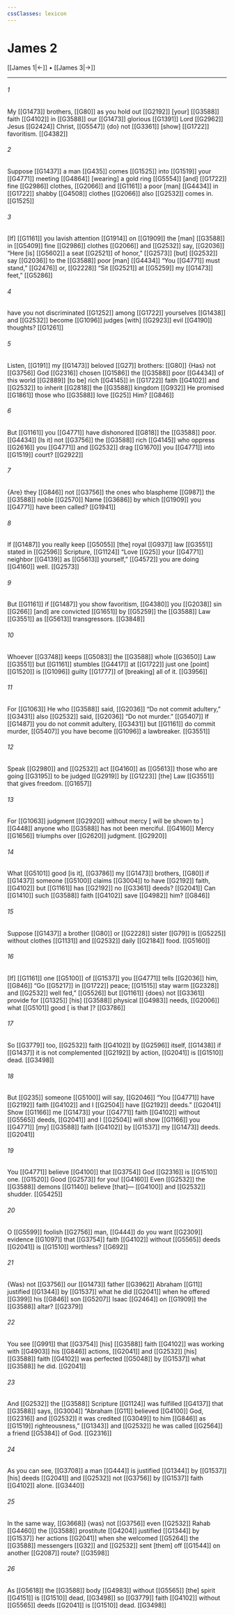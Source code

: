 ```yaml
---
cssClasses: lexicon
---
```


# James 2

[[James 1|←]] • [[James 3|→]]

---

###### 1
My [[G1473]] brothers, [[G80]] as you hold out [[G2192]] [your] [[G3588]] faith [[G4102]] in [[G3588]] our [[G1473]] glorious [[G1391]] Lord [[G2962]] Jesus [[G2424]] Christ, [[G5547]] {do} not [[G3361]] [show] [[G1722]] favoritism. [[G4382]]

###### 2
Suppose [[G1437]] a man [[G435]] comes [[G1525]] into [[G1519]] your [[G4771]] meeting [[G4864]] [wearing] a gold ring [[G5554]] [and] [[G1722]] fine [[G2986]] clothes, [[G2066]] and [[G1161]] a poor [man] [[G4434]] in [[G1722]] shabby [[G4508]] clothes [[G2066]] also [[G2532]] comes in. [[G1525]]

###### 3
[If] [[G1161]] you lavish attention [[G1914]] on [[G1909]] the [man] [[G3588]] in [[G5409]] fine [[G2986]] clothes [[G2066]] and [[G2532]] say, [[G2036]] “Here [is] [[G5602]] a seat [[G2521]] of honor,” [[G2573]] [but] [[G2532]] say [[G2036]] to the [[G3588]] poor [man] [[G4434]] “You [[G4771]] must stand,” [[G2476]] or, [[G2228]] “Sit [[G2521]] at [[G5259]] my [[G1473]] feet,” [[G5286]]

###### 4
have you not discriminated [[G1252]] among [[G1722]] yourselves [[G1438]] and [[G2532]] become [[G1096]] judges [with] [[G2923]] evil [[G4190]] thoughts? [[G1261]]

###### 5
Listen, [[G191]] my [[G1473]] beloved [[G27]] brothers: [[G80]] {Has} not [[G3756]] God [[G2316]] chosen [[G1586]] the [[G3588]] poor [[G4434]] of this world [[G2889]] [to be] rich [[G4145]] in [[G1722]] faith [[G4102]] and [[G2532]] to inherit [[G2818]] the [[G3588]] kingdom [[G932]] He promised [[G1861]] those who [[G3588]] love [[G25]] Him? [[G846]]

###### 6
But [[G1161]] you [[G4771]] have dishonored [[G818]] the [[G3588]] poor. [[G4434]] [Is it] not [[G3756]] the [[G3588]] rich [[G4145]] who oppress [[G2616]] you [[G4771]] and [[G2532]] drag [[G1670]] you [[G4771]] into [[G1519]] court? [[G2922]]

###### 7
{Are} they [[G846]] not [[G3756]] the ones who blaspheme [[G987]] the [[G3588]] noble [[G2570]] Name [[G3686]] by which [[G1909]] you [[G4771]] have been called? [[G1941]]

###### 8
If [[G1487]] you really keep [[G5055]] [the] royal [[G937]] law [[G3551]] stated in [[G2596]] Scripture, [[G1124]] “Love [[G25]] your [[G4771]] neighbor [[G4139]] as [[G5613]] yourself,” [[G4572]] you are doing [[G4160]] well. [[G2573]]

###### 9
But [[G1161]] if [[G1487]] you show favoritism, [[G4380]] you [[G2038]] sin [[G266]] [and] are convicted [[G1651]] by [[G5259]] the [[G3588]] Law [[G3551]] as [[G5613]] transgressors. [[G3848]]

###### 10
Whoever [[G3748]] keeps [[G5083]] the [[G3588]] whole [[G3650]] Law [[G3551]] but [[G1161]] stumbles [[G4417]] at [[G1722]] just one [point] [[G1520]] is [[G1096]] guilty [[G1777]] of [breaking] all of it. [[G3956]]

###### 11
For [[G1063]] He who [[G3588]] said, [[G2036]] “Do not commit adultery,” [[G3431]] also [[G2532]] said, [[G2036]] “Do not murder.” [[G5407]] If [[G1487]] you do not commit adultery, [[G3431]] but [[G1161]] do commit murder, [[G5407]] you have become [[G1096]] a lawbreaker. [[G3551]]

###### 12
Speak [[G2980]] and [[G2532]] act [[G4160]] as [[G5613]] those who are going [[G3195]] to be judged [[G2919]] by [[G1223]] [the] Law [[G3551]] that gives freedom. [[G1657]]

###### 13
For [[G1063]] judgment [[G2920]] without mercy [ will be shown to ] [[G448]] anyone who [[G3588]] has not been merciful. [[G4160]] Mercy [[G1656]] triumphs over [[G2620]] judgment. [[G2920]]

###### 14
What [[G5101]] good [is it], [[G3786]] my [[G1473]] brothers, [[G80]] if [[G1437]] someone [[G5100]] claims [[G3004]] to have [[G2192]] faith, [[G4102]] but [[G1161]] has [[G2192]] no [[G3361]] deeds? [[G2041]] Can [[G1410]] such [[G3588]] faith [[G4102]] save [[G4982]] him? [[G846]]

###### 15
Suppose [[G1437]] a brother [[G80]] or [[G2228]] sister [[G79]] is [[G5225]] without clothes [[G1131]] and [[G2532]] daily [[G2184]] food. [[G5160]]

###### 16
[If] [[G1161]] one [[G5100]] of [[G1537]] you [[G4771]] tells [[G2036]] him, [[G846]] “Go [[G5217]] in [[G1722]] peace; [[G1515]] stay warm [[G2328]] and [[G2532]] well fed,” [[G5526]] but [[G1161]] {does} not [[G3361]] provide for [[G1325]] [his] [[G3588]] physical [[G4983]] needs, [[G2006]] what [[G5101]] good [ is that ]? [[G3786]]

###### 17
So [[G3779]] too, [[G2532]] faith [[G4102]] by [[G2596]] itself, [[G1438]] if [[G1437]] it is not complemented [[G2192]] by action, [[G2041]] is [[G1510]] dead. [[G3498]]

###### 18
But [[G235]] someone [[G5100]] will say, [[G2046]] “You [[G4771]] have [[G2192]] faith [[G4102]] and I [[G2504]] have [[G2192]] deeds.” [[G2041]] Show [[G1166]] me [[G1473]] your [[G4771]] faith [[G4102]] without [[G5565]] deeds, [[G2041]] and I [[G2504]] will show [[G1166]] you [[G4771]] [my] [[G3588]] faith [[G4102]] by [[G1537]] my [[G1473]] deeds. [[G2041]]

###### 19
You [[G4771]] believe [[G4100]] that [[G3754]] God [[G2316]] is [[G1510]] one. [[G1520]] Good [[G2573]] for you! [[G4160]] Even [[G2532]] the [[G3588]] demons [[G1140]] believe [that]— [[G4100]] and [[G2532]] shudder. [[G5425]]

###### 20
O [[G5599]] foolish [[G2756]] man, [[G444]] do you want [[G2309]] evidence [[G1097]] that [[G3754]] faith [[G4102]] without [[G5565]] deeds [[G2041]] is [[G1510]] worthless? [[G692]]

###### 21
{Was} not [[G3756]] our [[G1473]] father [[G3962]] Abraham [[G11]] justified [[G1344]] by [[G1537]] what he did [[G2041]] when he offered [[G399]] his [[G846]] son [[G5207]] Isaac [[G2464]] on [[G1909]] the [[G3588]] altar? [[G2379]]

###### 22
You see [[G991]] that [[G3754]] [his] [[G3588]] faith [[G4102]] was working with [[G4903]] his [[G846]] actions, [[G2041]] and [[G2532]] [his] [[G3588]] faith [[G4102]] was perfected [[G5048]] by [[G1537]] what [[G3588]] he did. [[G2041]]

###### 23
And [[G2532]] the [[G3588]] Scripture [[G1124]] was fulfilled [[G4137]] that [[G3588]] says, [[G3004]] “Abraham [[G11]] believed [[G4100]] God, [[G2316]] and [[G2532]] it was credited [[G3049]] to him [[G846]] as [[G1519]] righteousness,” [[G1343]] and [[G2532]] he was called [[G2564]] a friend [[G5384]] of God. [[G2316]]

###### 24
As you can see, [[G3708]] a man [[G444]] is justified [[G1344]] by [[G1537]] [his] deeds [[G2041]] and [[G2532]] not [[G3756]] by [[G1537]] faith [[G4102]] alone. [[G3440]]

###### 25
In the same way, [[G3668]] {was} not [[G3756]] even [[G2532]] Rahab [[G4460]] the [[G3588]] prostitute [[G4204]] justified [[G1344]] by [[G1537]] her actions [[G2041]] when she welcomed [[G5264]] the [[G3588]] messengers [[G32]] and [[G2532]] sent [them] off [[G1544]] on another [[G2087]] route? [[G3598]]

###### 26
As [[G5618]] the [[G3588]] body [[G4983]] without [[G5565]] [the] spirit [[G4151]] is [[G1510]] dead, [[G3498]] so [[G3779]] faith [[G4102]] without [[G5565]] deeds [[G2041]] is [[G1510]] dead. [[G3498]]

